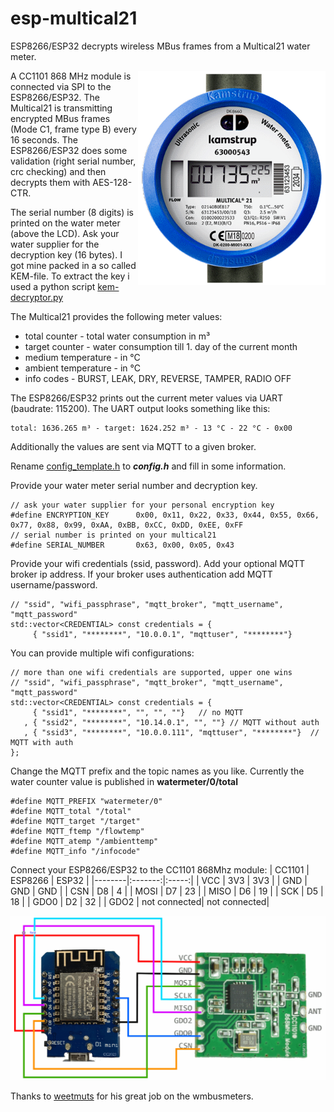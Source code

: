 # esp-multical21
ESP8266/ESP32 decrypts wireless MBus frames from a Multical21 water meter.

<img align="right" src="multical21.png" alt="Multical21" width="300"/>
A CC1101 868 MHz module is connected via SPI to the ESP8266/ESP32.
The Multical21 is transmitting encrypted MBus frames (Mode C1, frame type B) every 16 seconds.
The ESP8266/ESP32 does some validation (right serial number, crc checking) and then
decrypts them with AES-128-CTR.

The serial number (8 digits) is printed on the water meter (above the LCD).
Ask your water supplier for the decryption key (16 bytes). I got mine packed in a so called
KEM-file. To extract the key i used a python script [kem-decryptor.py](https://gist.github.com/mbursa/caa654a01b9e804ad44d1f00208a2490)


The Multical21 provides the following meter values:
<ul>
<li> total counter - total water consumption in m³
<li> target counter - water consumption till 1. day of the current month
<li> medium temperature - in °C
<li> ambient temperature - in °C
<li> info codes - BURST, LEAK, DRY, REVERSE, TAMPER, RADIO OFF
</ul>

The ESP8266/ESP32 prints out the current meter values via UART (baudrate: 115200). 
The UART output looks something like this:
```
total: 1636.265 m³ - target: 1624.252 m³ - 13 °C - 22 °C - 0x00
```
Additionally the values are sent via MQTT to a given broker.

Rename [config_template.h](include/config_template.h) to _**config.h**_ and fill in some information.

Provide your water meter serial number and decryption key.

```
// ask your water supplier for your personal encryption key 
#define ENCRYPTION_KEY      0x00, 0x11, 0x22, 0x33, 0x44, 0x55, 0x66, 0x77, 0x88, 0x99, 0xAA, 0xBB, 0xCC, 0xDD, 0xEE, 0xFF
// serial number is printed on your multical21
#define SERIAL_NUMBER       0x63, 0x00, 0x05, 0x43
```

Provide your wifi credentials (ssid, password).
Add your optional MQTT broker ip address. If your broker uses authentication add MQTT username/password. 

```
// "ssid", "wifi_passphrase", "mqtt_broker", "mqtt_username", "mqtt_password"
std::vector<CREDENTIAL> const credentials = {
     { "ssid1", "********", "10.0.0.1", "mqttuser", "********"}
```

You can provide multiple wifi configurations:
```
// more than one wifi credentials are supported, upper one wins
// "ssid", "wifi_passphrase", "mqtt_broker", "mqtt_username", "mqtt_password"
std::vector<CREDENTIAL> const credentials = {
     { "ssid1", "********", "", "", ""}   // no MQTT
   , { "ssid2", "********", "10.14.0.1", "", ""} // MQTT without auth
   , { "ssid3", "********", "10.0.0.111", "mqttuser", "********"}  // MQTT with auth
};
```

Change the MQTT prefix and the topic names as you like. Currently the water counter value
is published in **watermeter/0/total**
```
#define MQTT_PREFIX "watermeter/0" 
#define MQTT_total "/total"
#define MQTT_target "/target"
#define MQTT_ftemp "/flowtemp"
#define MQTT_atemp "/ambienttemp"
#define MQTT_info "/infocode"
```

Connect your ESP8266/ESP32 to the CC1101 868Mhz module:
| CC1101 | ESP8266 | ESP32 |
|--------|:-------:|:-----:|
| VCC    | 3V3     | 3V3   |
| GND    | GND     | GND   |
| CSN    | D8      | 4     |
| MOSI   | D7      | 23    |
| MISO   | D6      | 19    |
| SCK    | D5      | 18    |
| GDO0   | D2      | 32    |
| GDO2   | not connected| not connected|

<img src="ESP8266_CC1101.png" alt="ESP8266_CC1101" />

Thanks to [weetmuts](https://github.com/weetmuts) for his great job on the wmbusmeters.
